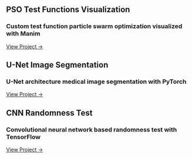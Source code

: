 ## PSO Test Functions Visualization
### Custom test function particle swarm optimization visualized with Manim

[View Project →](https://github.com/eni-1/pso-test-functions-manim)


## U-Net Image Segmentation
### U-Net architecture medical image segmentation with PyTorch

[View Project →](https://github.com/eni-1/unet-segmentation-mi)


## CNN Randomness Test 
### Convolutional neural network based randomness test with TensorFlow

[View Project →](https://github.com/eni-1/cnn-randomness-test-base)
